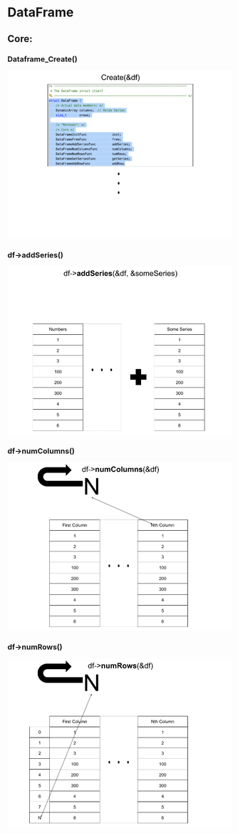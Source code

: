 # DataFrame

## Core:

### Dataframe_Create()
![Create](diagrams/Create.png "Create")


### df->addSeries()

![AddSeries](diagrams/addSeries.png "AddSeries")


### df->numColumns()
![NColumns](diagrams/NColumns.png "NColumns")


### df->numRows()
![NRows](diagrams/NRows.png "NRows")
